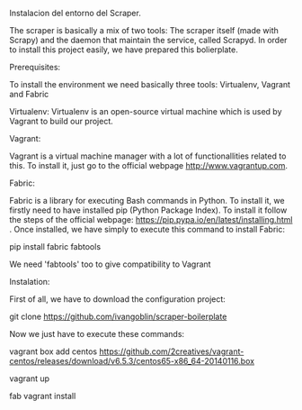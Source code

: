 Instalacion del entorno del Scraper.

The scraper is basically a mix of two tools: The scraper itself (made with Scrapy) and the daemon that maintain the service, called Scrapyd. In order to install this project easily, we have prepared this bolierplate.

Prerequisites:

To install the environment we need basically three tools: Virtualenv, Vagrant and Fabric

Virtualenv: Virtualenv is an open-source virtual machine which is used by Vagrant to build our project.

Vagrant:

Vagrant is a virtual machine manager with a lot of functionallities related to this. To install it, just go to the official webpage http://www.vagrantup.com.

Fabric:

Fabric is a library for executing Bash commands in Python. To install it, we firstly need to have installed pip (Python Package Index). To install it follow the steps of the official webpage: https://pip.pypa.io/en/latest/installing.html . Once installed, we have simply to execute this command to install Fabric:

pip install fabric fabtools

We need 'fabtools' too to give compatibility to Vagrant

Instalation:

First of all, we have to download the configuration project:

git clone https://github.com/ivangoblin/scraper-boilerplate

Now we just have to execute these commands:

vagrant box add centos https://github.com/2creatives/vagrant-centos/releases/download/v6.5.3/centos65-x86_64-20140116.box

vagrant up

fab vagrant install
